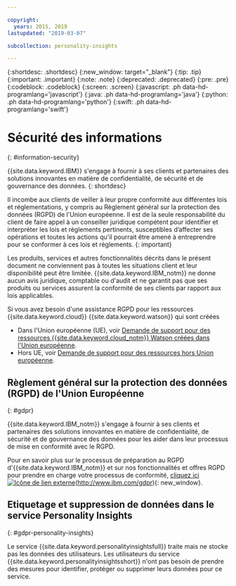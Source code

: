 ```yaml
---

copyright:
  years: 2015, 2019
lastupdated: "2019-03-07"

subcollection: personality-insights

---
```


{:shortdesc: .shortdesc}
{:new_window: target="_blank"}
{:tip: .tip}
{:important: .important}
{:note: .note}
{:deprecated: .deprecated}
{:pre: .pre}
{:codeblock: .codeblock}
{:screen: .screen}
{:javascript: .ph data-hd-programlang='javascript'}
{:java: .ph data-hd-programlang='java'}
{:python: .ph data-hd-programlang='python'}
{:swift: .ph data-hd-programlang='swift'}

# Sécurité des informations
{: #information-security}

{{site.data.keyword.IBM}} s'engage à fournir à ses clients et partenaires des solutions innovantes en matière de confidentialité, de sécurité et de gouvernance des données.
{: shortdesc}

Il incombe aux clients de veiller à leur propre conformité aux différentes
lois et réglementations, y compris au Règlement général sur la protection des données
(RGPD) de l'Union européenne. Il est de la seule responsabilité du client de faire appel à un conseiller juridique compétent pour identifier et interpréter les lois et règlements pertinents, susceptibles d’affecter ses opérations et toutes les actions qu'il pourrait être amené à entreprendre pour se conformer à ces lois et règlements.
{: important}

Les produits, services et autres fonctionnalités décrits dans le présent document ne conviennent pas à toutes les situations client et leur disponibilité peut être limitée. {{site.data.keyword.IBM_notm}} ne
donne aucun avis juridique, comptable ou d'audit et ne garantit pas que ses produits ou
services assurent la conformité de ses clients par rapport aux lois applicables. 

Si vous avez besoin d'une assistance RGPD pour les ressources {{site.data.keyword.cloud}} {{site.data.keyword.watson}} qui sont créées

-   Dans l'Union européenne (UE), voir [Demande de support pour des ressources {{site.data.keyword.cloud_notm}} Watson créées dans l'Union européenne](/docs/services/watson?topic=watson-gdpr-sar#request-EU).
-   Hors UE, voir [Demande de support pour des ressources hors Union européenne](/docs/services/watson?topic=watson-gdpr-sar#request-non-EU).

## Règlement général sur la protection des données (RGPD) de l'Union Européenne
{: #gdpr}

{{site.data.keyword.IBM_notm}} s'engage à fournir à ses clients et partenaires des solutions innovantes en matière de confidentialité, de sécurité et de gouvernance des données pour les aider dans leur processus de mise en conformité avec le RGPD. 

Pour en savoir plus sur le processus de préparation au RGPD d'{{site.data.keyword.IBM_notm}} et sur nos fonctionnalités et offres RGPD pour prendre en charge votre processus de conformité, [cliquez ici ![Icône de lien externe](../../icons/launch-glyph.svg "Icône de lien externe")](../../icons/launch-glyph.svg "Icône de lien externe")(http://www.ibm.com/gdpr){: new_window}.

## Etiquetage et suppression de données dans le service Personality Insights 
{: #gdpr-personality-insights}

Le service {{site.data.keyword.personalityinsightsfull}} traite mais ne stocke pas les données des utilisateurs. Les utilisateurs du service {{site.data.keyword.personalityinsightsshort}} n'ont pas besoin de prendre des mesures pour identifier, protéger ou supprimer leurs données pour ce service. 
